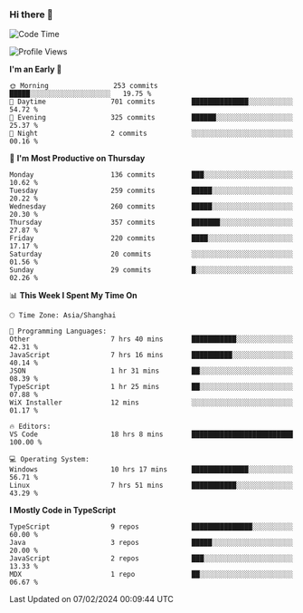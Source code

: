 ### Hi there 👋

<!--
**waynelwz/waynelwz** is a ✨ _special_ ✨ repository because its `README.md` (this file) appears on your GitHub profile.

Here are some ideas to get you started:

- 🔭 I’m currently working on ...
- 🌱 I’m currently learning ...
- 👯 I’m looking to collaborate on ...
- 🤔 I’m looking for help with ...
- 💬 Ask me about ...
- 📫 How to reach me: ...
- 😄 Pronouns: ...
- ⚡ Fun fact: ...
-->

<!--START_SECTION:waka-->
![Code Time](http://img.shields.io/badge/Code%20Time-2%2C449%20hrs%207%20mins-blue)

![Profile Views](http://img.shields.io/badge/Profile%20Views-1-blue)

**I'm an Early 🐤** 

```text
🌞 Morning                253 commits         █████░░░░░░░░░░░░░░░░░░░░   19.75 % 
🌆 Daytime                701 commits         ██████████████░░░░░░░░░░░   54.72 % 
🌃 Evening                325 commits         ██████░░░░░░░░░░░░░░░░░░░   25.37 % 
🌙 Night                  2 commits           ░░░░░░░░░░░░░░░░░░░░░░░░░   00.16 % 
```
📅 **I'm Most Productive on Thursday** 

```text
Monday                   136 commits         ███░░░░░░░░░░░░░░░░░░░░░░   10.62 % 
Tuesday                  259 commits         █████░░░░░░░░░░░░░░░░░░░░   20.22 % 
Wednesday                260 commits         █████░░░░░░░░░░░░░░░░░░░░   20.30 % 
Thursday                 357 commits         ███████░░░░░░░░░░░░░░░░░░   27.87 % 
Friday                   220 commits         ████░░░░░░░░░░░░░░░░░░░░░   17.17 % 
Saturday                 20 commits          ░░░░░░░░░░░░░░░░░░░░░░░░░   01.56 % 
Sunday                   29 commits          █░░░░░░░░░░░░░░░░░░░░░░░░   02.26 % 
```


📊 **This Week I Spent My Time On** 

```text
🕑︎ Time Zone: Asia/Shanghai

💬 Programming Languages: 
Other                    7 hrs 40 mins       ███████████░░░░░░░░░░░░░░   42.31 % 
JavaScript               7 hrs 16 mins       ██████████░░░░░░░░░░░░░░░   40.14 % 
JSON                     1 hr 31 mins        ██░░░░░░░░░░░░░░░░░░░░░░░   08.39 % 
TypeScript               1 hr 25 mins        ██░░░░░░░░░░░░░░░░░░░░░░░   07.88 % 
WiX Installer            12 mins             ░░░░░░░░░░░░░░░░░░░░░░░░░   01.17 % 

🔥 Editors: 
VS Code                  18 hrs 8 mins       █████████████████████████   100.00 % 

💻 Operating System: 
Windows                  10 hrs 17 mins      ██████████████░░░░░░░░░░░   56.71 % 
Linux                    7 hrs 51 mins       ███████████░░░░░░░░░░░░░░   43.29 % 
```

**I Mostly Code in TypeScript** 

```text
TypeScript               9 repos             ███████████████░░░░░░░░░░   60.00 % 
Java                     3 repos             █████░░░░░░░░░░░░░░░░░░░░   20.00 % 
JavaScript               2 repos             ███░░░░░░░░░░░░░░░░░░░░░░   13.33 % 
MDX                      1 repo              ██░░░░░░░░░░░░░░░░░░░░░░░   06.67 % 
```




 Last Updated on 07/02/2024 00:09:44 UTC
<!--END_SECTION:waka-->
